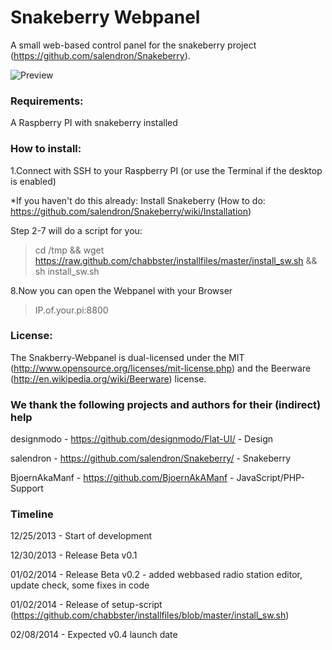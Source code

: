 Snakeberry Webpanel
==============



A small web-based control panel for the snakeberry project (https://github.com/salendron/Snakeberry).

![Preview](http://s14.directupload.net/images/131230/vphpws69.png "Preview")

### Requirements:


A Raspberry PI with snakeberry installed


### How to install:


1.Connect with SSH to your Raspberry PI (or use the Terminal if the desktop is enabled)

*If you haven't do this already:
Install Snakeberry (How to do: https://github.com/salendron/Snakeberry/wiki/Installation)

Step 2-7 will do a script for you:

> cd /tmp && wget https://raw.github.com/chabbster/installfiles/master/install_sw.sh && sh install_sw.sh

8.Now you can open the Webpanel with your Browser

> IP.of.your.pi:8800

### License:

The Snakberry-Webpanel is dual-licensed under the MIT (http://www.opensource.org/licenses/mit-license.php) and the Beerware (http://en.wikipedia.org/wiki/Beerware) license.

### We thank the following projects and authors for their (indirect) help

designmodo - https://github.com/designmodo/Flat-UI/ - Design

salendron - https://github.com/salendron/Snakeberry/ - Snakeberry

BjoernAkaManf - https://github.com/BjoernAkAManf - JavaScript/PHP-Support


### Timeline

12/25/2013 - Start of development

12/30/2013 - Release Beta v0.1

01/02/2014 - Release Beta v0.2 - added webbased radio station editor, update check, some fixes in code

01/02/2014 - Release of setup-script (https://github.com/chabbster/installfiles/blob/master/install_sw.sh)

02/08/2014 - Expected v0.4 launch date
